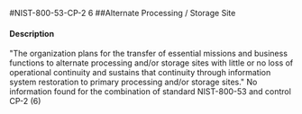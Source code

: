 #NIST-800-53-CP-2 6
##Alternate Processing / Storage Site
#### Description
"The organization plans for the transfer of essential missions and business functions to alternate processing and/or storage sites with little or no loss of operational continuity and sustains that continuity through information system restoration to primary processing and/or storage sites."
No information found for the combination of standard NIST-800-53 and control CP-2 (6)
